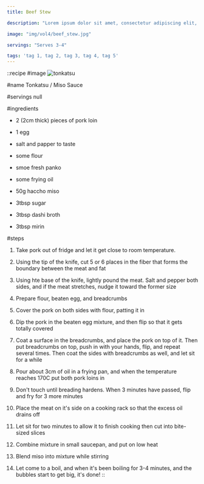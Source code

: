 ```yaml
---
title: Beef Stew

description: "Lorem ipsum dolor sit amet, consectetur adipiscing elit, sed do eiusmod tempor incididunt ut labore et dolore magna aliqua. Tincidunt eget nullam non nisi est sit amet facilisis."

image: "img/vol4/beef_stew.jpg"

servings: "Serves 3-4"

tags: 'tag 1, tag 2, tag 3, tag 4, tag 5'
---
```


::recipe
#image
![tonkatsu](/img/vol8/tonkatsu.jpg)

#name
Tonkatsu / Miso Sauce

#servings
null

#ingredients
- 2 (2cm thick) pieces of pork loin
- 1 egg
- salt and papper to taste
- some flour
- smoe fresh panko
- some frying oil

- 50g haccho miso
- 3tbsp sugar
- 3tbsp dashi broth
- 3tbsp mirin

#steps
1. Take pork out of fridge and let it get close to room temperature.

2. Using the tip of the knife, cut 5 or 6 places in the fiber that forms the boundary between the meat and fat

3. Using hte base of the knife, lightly pound the meat. Salt and pepper both sides, and if the meat stretches, nudge it toward the former size

4. Prepare flour, beaten egg, and breadcrumbs

5. Cover the pork on both sides with flour, patting it in

6. Dip the pork in the beaten egg mixture, and then flip so that it gets totally covered

7. Coat a surface in the breadcrumbs, and place the pork on top of it. Then put breadcrumbs on top, push in with your hands, flip, and repeat several times. Then coat the sides with breadcrumbs as well, and let sit for a while

8. Pour about 3cm of oil in a frying pan, and when the temperature reaches 170C put both pork loins in

9. Don't touch until breading hardens. When 3 minutes have passed, flip and fry for 3 more minutes

10. Place the meat on it's side on a cooking rack so that the excess oil drains off

11. Let sit for two minutes to allow it to finish cooking then cut into bite-sized slices

12. Combine mixture in small saucepan, and put on low heat

13. Blend miso into mixture while stirring

14. Let come to a boil, and when it's been boiling for 3-4 minutes, and the bubbles start to get big, it's done!
::